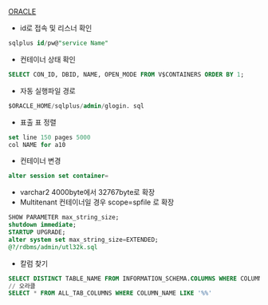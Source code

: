 [ORACLE](https://github.com/gbpark0524/lib/edit/master/DB/ORACLE.md)
- id로 접속 및 리스너 확인
```sql
sqlplus id/pw@"service Name"
```
- 컨테이너 상태 확인
```sql
SELECT CON_ID, DBID, NAME, OPEN_MODE FROM V$CONTAINERS ORDER BY 1;
```
- 자동 실행파일 경로
```sql
$ORACLE_HOME/sqlplus/admin/glogin. sql
```
- 표출 표 정렬
```sql
set line 150 pages 5000
col NAME for a10
```
- 컨테이너 변경
```sql
alter session set container=
```
- varchar2 4000byte에서 32767byte로 확장
- Multitenant 컨테이너일 경우 scope=spfile 로 확장
```sql
SHOW PARAMETER max_string_size;
shutdown immediate;
STARTUP UPGRADE;
alter system set max_string_size=EXTENDED;
@?/rdbms/admin/utl32k.sql
```
- 칼럼 찾기
```sql
SELECT DISTINCT TABLE_NAME FROM INFORMATION_SCHEMA.COLUMNS WHERE COLUMN_NAME IN ('컬럼명');
// 오라클
SELECT * FROM ALL_TAB_COLUMNS WHERE COLUMN_NAME LIKE '%%'
```
